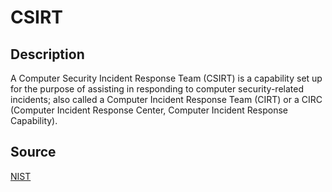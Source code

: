 # CSIRT

## Description

A Computer Security Incident Response Team (CSIRT) is a capability set up for the purpose of assisting in responding to computer security-related incidents; also called a Computer Incident Response Team (CIRT) or a CIRC (Computer Incident Response Center, Computer Incident Response Capability).

## Source

[NIST](https://csrc.nist.gov/glossary/term/computer_security_incident_response_team)
